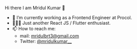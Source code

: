 Hi there I am Mridul Kumar 👋

- 🔭 I’m currently working as a Frontend Engineer at Procol.
- 👨🏻‍💻 Just another React JS / Flutter enthusiast.
- 📫 How to reach me: 
  - mail: mridulbrt3@gmail.com
  - Twitter: [@mridulkumar__](https://twitter.com/mridulkumar__)
